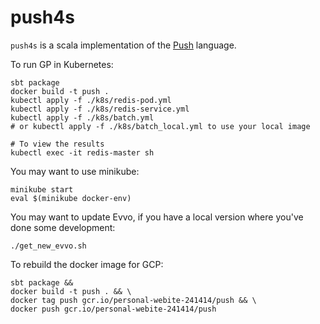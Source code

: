 # push4s
 
 `push4s` is a scala implementation of the [Push](https://erp12.github.io/push-redux/) language.


To run GP in Kubernetes:

```shell script
sbt package
docker build -t push .
kubectl apply -f ./k8s/redis-pod.yml
kubectl apply -f ./k8s/redis-service.yml
kubectl apply -f ./k8s/batch.yml 
# or kubectl apply -f ./k8s/batch_local.yml to use your local image 

# To view the results
kubectl exec -it redis-master sh
```


You may want to use minikube:
```shell script
minikube start
eval $(minikube docker-env)
```

You may want to update Evvo, if you have a local version where you've done some development:
```shell script
./get_new_evvo.sh
```

To rebuild the docker image for GCP:
```shell script
sbt package &&
docker build -t push . && \
docker tag push gcr.io/personal-webite-241414/push && \
docker push gcr.io/personal-webite-241414/push
```
